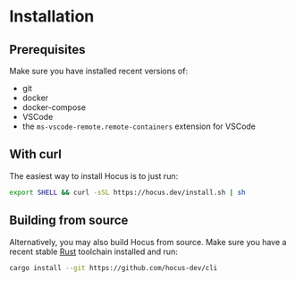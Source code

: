 # Installation

## Prerequisites

Make sure you have installed recent versions of:

- git
- docker
- docker-compose
- VSCode
- the `ms-vscode-remote.remote-containers` extension for VSCode

## With curl

The easiest way to install Hocus is to just run:

```bash
export SHELL && curl -sSL https://hocus.dev/install.sh | sh
```

## Building from source

Alternatively, you may also build Hocus from source. Make sure you have a recent stable
[Rust](https://www.rust-lang.org/) toolchain installed and run:

```bash
cargo install --git https://github.com/hocus-dev/cli
```
